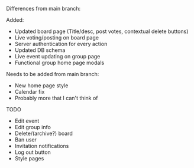 Differences from main branch:

Added:
+ Updated board page (Title/desc, post votes, contextual delete buttons)
+ Live voting/posting on board page
+ Server authentication for every action
+ Updated DB schema
+ Live event updating on group page
+ Functional group home page modals

Needs to be added from main branch:
- New home page style
- Calendar fix
- Probably more that I can't think of


TODO
- Edit event
- Edit group info
- Delete/(archive?) board
- Ban user
- Invitation notifications
- Log out button
- Style pages
